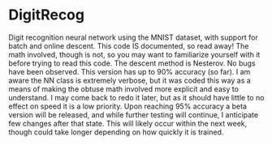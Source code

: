 # DigitRecog
Digit recognition neural network using the MNIST dataset, with support for batch and online descent.
This code IS documented, so read away! The math involved, though is not, so you may want to familiarize yourself with it before trying to read this code.
The descent method is Nesterov.
No bugs have been observed.
This version has up to 90% accuracy (so far).
I am aware the NN class is extremely verbose, but it was coded this way as a means of making the obtuse math involved more explicit and easy to understand. I may come back to redo it later, but as it should have little to no effect on speed it is a low priority. 
Upon reaching 95% accuracy a beta version will be released, and while further testing will continue, I anticipate few changes after that state.
This will likely occur within the next week, though could take longer depending on how quickly it is trained.
